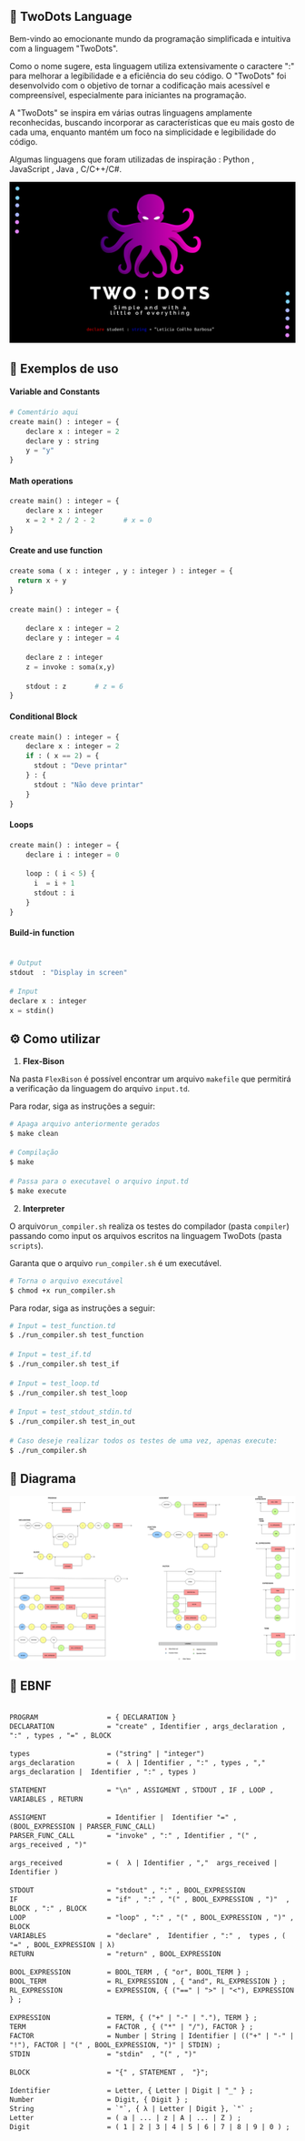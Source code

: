 ##  🐙️ TwoDots Language

Bem-vindo ao emocionante mundo da programação simplificada e intuitiva com a linguagem "TwoDots". 

Como o nome sugere, esta linguagem utiliza extensivamente o caractere ":" para melhorar a legibilidade e a eficiência do seu código. O "TwoDots" foi desenvolvido com o objetivo de tornar a codificação mais acessível e compreensível, especialmente para iniciantes na programação.

A "TwoDots" se inspira em várias outras linguagens amplamente reconhecidas, buscando incorporar as características que eu mais gosto de cada uma, enquanto mantém um foco na simplicidade e legibilidade do código. 

Algumas linguagens que foram utilizadas de inspiração : Python , JavaScript , Java , C/C++/C#.

<div align = "center">
    <img alt="apresentation" src="apresentation.png" width="700rm" />
</div>

## 📌️ Exemplos de uso

#### Variable and Constants

```python
# Comentário aqui
create main() : integer = {
    declare x : integer = 2
    declare y : string
    y = "y"
}
```
#### Math operations
```python
create main() : integer = {
    declare x : integer
    x = 2 * 2 / 2 - 2       # x = 0
}
```

#### Create and use function

```python
create soma ( x : integer , y : integer ) : integer = {
  return x + y
}

create main() : integer = {

    declare x : integer = 2
    declare y : integer = 4

    declare z : integer
    z = invoke : soma(x,y)

    stdout : z       # z = 6
}

```

#### Conditional Block
```python
create main() : integer = {
    declare x : integer = 2
    if : ( x == 2) = {
      stdout : "Deve printar" 
    } : {
      stdout : "Não deve printar"
    }
}
```

#### Loops

```python
create main() : integer = {
    declare i : integer = 0

    loop : ( i < 5) {
      i  = i + 1
      stdout : i
    }
}
```

#### Build-in function

```python

# Output
stdout  : "Display in screen"

# Input
declare x : integer
x = stdin()

```

## ⚙️ Como utilizar

1. **Flex-Bison**

Na pasta `FlexBison` é possível encontrar um arquivo `makefile` que permitirá a verificação da linguagem do arquivo `input.td`.

Para rodar, siga as instruções a seguir:

```bash
# Apaga arquivo anteriormente gerados 
$ make clean 

# Compilação
$ make

# Passa para o executavel o arquivo input.td
$ make execute
```

2. **Interpreter**

O arquivo`run_compiler.sh` realiza os testes do compilador (pasta `compiler`) passando como input os arquivos escritos na linguagem TwoDots (pasta `scripts`).

Garanta que o arquivo `run_compiler.sh` é um executável.

```bash
# Torna o arquivo executável
$ chmod +x run_compiler.sh
```

Para rodar, siga as instruções a seguir:

```bash
# Input = test_function.td
$ ./run_compiler.sh test_function

# Input = test_if.td
$ ./run_compiler.sh test_if

# Input = test_loop.td
$ ./run_compiler.sh test_loop

# Input = test_stdout_stdin.td
$ ./run_compiler.sh test_in_out

# Caso deseje realizar todos os testes de uma vez, apenas execute:
$ ./run_compiler.sh
```

## 🧮️ Diagrama

<img alt = "Diagrama da linguagem" src= "TwoDots.png"/>

## 🎯️ EBNF

```mysql

PROGRAM                 = { DECLARATION }
DECLARATION             = "create" , Identifier , args_declaration , ":" , types , "=" , BLOCK

types                   = ("string" | "integer")
args_declaration        = (  λ | Identifier , ":" , types , ","  args_declaration |  Identifier , ":" , types )

STATEMENT               = "\n" , ASSIGMENT , STDOUT , IF , LOOP , VARIABLES , RETURN 

ASSIGMENT               = Identifier |  Identifier "=" , (BOOL_EXPRESSION | PARSER_FUNC_CALL)
PARSER_FUNC_CALL        = "invoke" , ":" , Identifier , "(" , args_received , ")"

args_received           = (  λ | Identifier , ","  args_received |  Identifier )

STDOUT                  = "stdout" , ":" , BOOL_EXPRESSION
IF                      = "if" , ":" , "(" , BOOL_EXPRESSION , ")"  , BLOCK , ":" , BLOCK
LOOP                    = "loop" , ":" , "(" , BOOL_EXPRESSION , ")" , BLOCK
VARIABLES               = "declare" ,  Identifier , ":" ,  types , ( "=" , BOOL_EXPRESSION | λ)
RETURN                  = "return" , BOOL_EXPRESSION

BOOL_EXPRESSION         = BOOL_TERM , { "or", BOOL_TERM } ;
BOOL_TERM               = RL_EXPRESSION , { "and", RL_EXPRESSION } ;
RL_EXPRESSION           = EXPRESSION, { ("==" | ">" | "<"), EXPRESSION } ;

EXPRESSION              = TERM, { ("+" | "-" | "."), TERM } ;
TERM                    = FACTOR , { ("*" | "/"), FACTOR } ;
FACTOR                  = Number | String | Identifier | (("+" | "-" | "!"), FACTOR | "(" , BOOL_EXPRESSION, ")" | STDIN) ;
STDIN                   = "stdin"  , "(" , ")"

BLOCK                   = "{" , STATEMENT ,  "}";

Identifier              = Letter, { Letter | Digit | "_" } ;
Number                  = Digit, { Digit } ;
String                  = `"`, { λ | Letter | Digit }, `"` ;
Letter                  = ( a | ... | z | A | ... | Z ) ;
Digit                   = ( 1 | 2 | 3 | 4 | 5 | 6 | 7 | 8 | 9 | 0 ) ;

```
